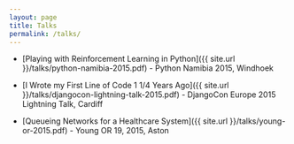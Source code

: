 ```yaml
---
layout: page
title: Talks
permalink: /talks/
---
```


+ [Playing with Reinforcement Learning in Python]({{ site.url }}/talks/python-namibia-2015.pdf) - Python Namibia 2015, Windhoek

+ [I Wrote my First Line of Code 1 1/4 Years Ago]({{ site.url }}/talks/djangocon-lightning-talk-2015.pdf) - DjangoCon Europe 2015 Lightning Talk, Cardiff

+ [Queueing Networks for a Healthcare System]({{ site.url }}/talks/young-or-2015.pdf) - Young OR 19, 2015, Aston
